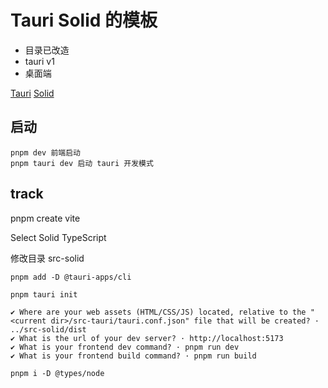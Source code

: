 # Tauri Solid 的模板

- 目录已改造
- tauri v1
- 桌面端

[Tauri](https://tauri.app/)
[Solid](https://www.solidjs.com/)

## 启动

    pnpm dev 前端启动
    pnpm tauri dev 启动 tauri 开发模式

## track

pnpm create vite

Select Solid TypeScript

修改目录 src-solid

`pnpm add -D @tauri-apps/cli`

`pnpm tauri init`

```
✔ Where are your web assets (HTML/CSS/JS) located, relative to the "<current dir>/src-tauri/tauri.conf.json" file that will be created? · ../src-solid/dist
✔ What is the url of your dev server? · http://localhost:5173
✔ What is your frontend dev command? · pnpm run dev
✔ What is your frontend build command? · pnpm run build
```

`pnpm i -D @types/node`
